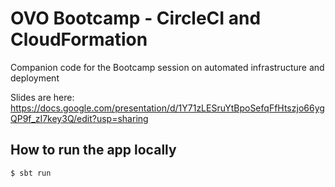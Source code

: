 # OVO Bootcamp - CircleCI and CloudFormation

Companion code for the Bootcamp session on automated infrastructure and deployment

Slides are here: https://docs.google.com/presentation/d/1Y71zLESruYtBpoSefqFfHtszjo66ygQP9f_zI7key3Q/edit?usp=sharing

## How to run the app locally

```
$ sbt run
```

